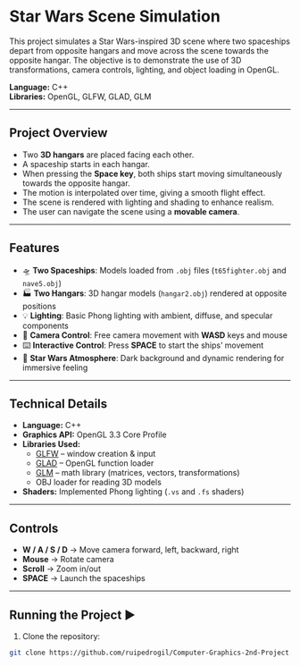 # Star Wars Scene Simulation

This project simulates a Star Wars-inspired 3D scene where two spaceships depart from opposite hangars and move across the scene towards the opposite hangar. The objective is to demonstrate the use of 3D transformations, camera controls, lighting, and object loading in OpenGL.

**Language:** C++  
**Libraries:** OpenGL, GLFW, GLAD, GLM  

---

## Project Overview
- Two **3D hangars** are placed facing each other.  
- A spaceship starts in each hangar.  
- When pressing the **Space key**, both ships start moving simultaneously towards the opposite hangar.  
- The motion is interpolated over time, giving a smooth flight effect.  
- The scene is rendered with lighting and shading to enhance realism.  
- The user can navigate the scene using a **movable camera**.  

---

## Features
- 🛸 **Two Spaceships**: Models loaded from `.obj` files (`t65fighter.obj` and `nave5.obj`)  
- 🏭 **Two Hangars**: 3D hangar models (`hangar2.obj`) rendered at opposite positions  
- 💡 **Lighting**: Basic Phong lighting with ambient, diffuse, and specular components  
- 🎥 **Camera Control**: Free camera movement with **WASD** keys and mouse  
- ⌨️ **Interactive Control**: Press **SPACE** to start the ships’ movement  
- 🌌 **Star Wars Atmosphere**: Dark background and dynamic rendering for immersive feeling  

---

## Technical Details
- **Language:** C++  
- **Graphics API:** OpenGL 3.3 Core Profile  
- **Libraries Used:**  
  - [GLFW](https://www.glfw.org/) – window creation & input  
  - [GLAD](https://glad.dav1d.de/) – OpenGL function loader  
  - [GLM](https://glm.g-truc.net/) – math library (matrices, vectors, transformations)  
  - OBJ loader for reading 3D models  
- **Shaders:** Implemented Phong lighting (`.vs` and `.fs` shaders)  

---

## Controls
- **W / A / S / D** → Move camera forward, left, backward, right  
- **Mouse** → Rotate camera  
- **Scroll** → Zoom in/out  
- **SPACE** → Launch the spaceships  

---

## Running the Project ▶️
1. Clone the repository:  
```bash
git clone https://github.com/ruipedrogil/Computer-Graphics-2nd-Project.git
